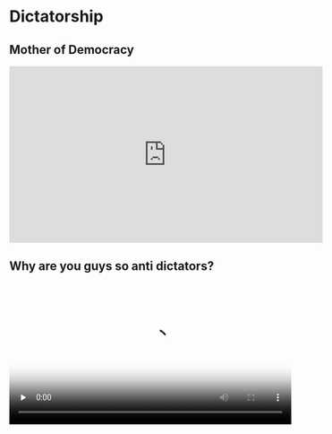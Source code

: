 # Dictatorship 

## Mother of Democracy

<iframe width="560" height="315" src="https://www.youtube.com/embed/2VBynb6jkqk?si=daF-p63A79hBOk2j" title="YouTube video player" frameborder="0" allow="accelerometer; autoplay; clipboard-write; encrypted-media; gyroscope; picture-in-picture; web-share" referrerpolicy="strict-origin-when-cross-origin" allowfullscreen></iframe>

## Why are you guys so anti dictators?

<video width="100%" controls preload="none" poster="./images/car_lane_median.png">
  <source src="https://42683ff2b1a2ac5ad2fef0ee01995d78.ipfs.4everland.link/ipfs/QmR1Phr71jsE8eNLpPpLi3xipW8hBkf1u5Y3CpoYpo6HgB" type="video/mp4">
</video>

